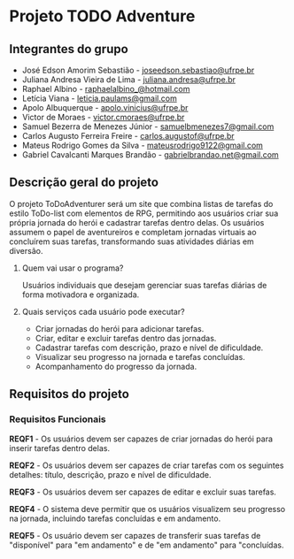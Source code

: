 # Projeto TODO Adventure

## Integrantes do grupo 

 * José Edson Amorim Sebastião - joseedson.sebastiao@ufrpe.br
 * Juliana Andresa Vieira de Lima - juliana.andresa@ufrpe.br
 * Raphael Albino - raphaelalbino_@hotmail.com
 * Letícia Viana - leticia.paulams@gmail.com
 * Apolo Albuquerque - apolo.vinicius@ufrpe.br
 * Victor de Moraes - victor.cmoraes@ufrpe.br
 * Samuel Bezerra de Menezes Júnior - samuelbmenezes7@gmail.com
 * Carlos Augusto Ferreira Freire - carlos.augustof@ufrpe.br
 * Mateus Rodrigo Gomes da Silva - mateusrodrigo9122@gmail.com
 * Gabriel Cavalcanti Marques Brandão - gabrielbrandao.net@gmail.com

## Descrição geral do projeto 
O projeto ToDoAdventurer será um site que combina listas de tarefas do estilo ToDo-list com elementos de RPG, permitindo aos usuários criar sua própria jornada do herói e cadastrar tarefas dentro delas. Os usuários assumem o papel de aventureiros e completam jornadas virtuais ao concluírem suas tarefas, transformando suas atividades diárias em diversão. 
 
 1. Quem vai usar o programa?

    Usuários individuais que desejam gerenciar suas tarefas diárias de forma motivadora e organizada.
   
 2. Quais serviços cada usuário pode executar?

     - Criar jornadas do herói para adicionar tarefas.
     - Criar, editar e excluir tarefas dentro das jornadas.
     - Cadastrar tarefas com descrição, prazo e nível de dificuldade.
     - Visualizar seu progresso na jornada e tarefas concluídas.
     - Acompanhamento do progresso da jornada.

## Requisitos do projeto

### Requisitos Funcionais

**REQF1** - Os usuários devem ser capazes de criar jornadas do herói para inserir tarefas dentro delas.

**REQF2** - Os usuários devem ser capazes de criar tarefas com os seguintes detalhes: título, descrição, prazo e nível de dificuldade.

**REQF3** - Os usuários devem ser capazes de editar e excluir suas tarefas.

**REQF4** - O sistema deve permitir que os usuários visualizem seu progresso na jornada, incluindo tarefas concluídas e em andamento.

**REQF5** - Os usuário devem ser capazes de transferir suas tarefas de "disponível" para "em andamento" e de "em andamento" para "concluídas.

